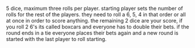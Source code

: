 5 dice, maximum three rolls per player.
starting player sets the number of rolls for the rest of the players. they need to roll a 6, 5, 4 in that order or all at once in order to score anything. the remaining 2 dice are your score, if you roll 2 6's its called boxcars and everyone has to double their bets. if the round ends in a tie everyone places their bets again and a new round is started with the last player to roll starting.